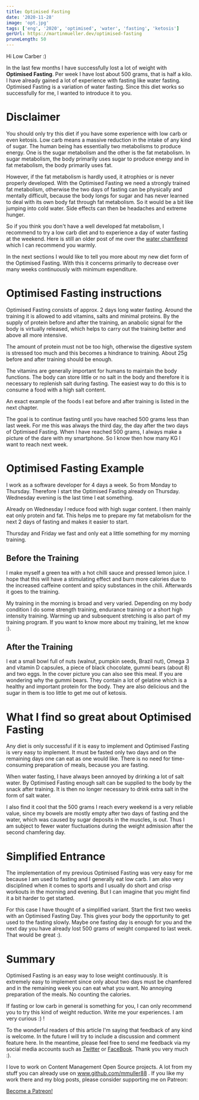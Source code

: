 ```yaml
---
title: Optimised Fasting
date: '2020-11-28'
image: 'opt.jpg'
tags: ['eng', '2020', 'optimised', 'water', 'fasting', 'ketosis']
gerUrl: https://martinmueller.dev/optimised-fasting
pruneLength: 50
---
```


Hi Low Carber :)

In the last few months I have successfully lost a lot of weight with **Optimised Fasting**. Per week I have lost about 500 grams, that is half a kilo. I have already gained a lot of experience with fasting like water fasting. Optimised Fasting is a variation of water fasting. Since this diet works so successfully for me, I wanted to introduce it to you.

# Disclaimer
You should only try this diet if you have some experience with low carb or even ketosis. Low carb means a massive reduction in the intake of any kind of sugar. The human being has essentially two metabolisms to produce energy. One is the sugar metabolism and the other is the fat metabolism. In sugar metabolism, the body primarily uses sugar to produce energy and in fat metabolism, the body primarily uses fat.

However, if the fat metabolism is hardly used, it atrophies or is never properly developed. With the Optimised Fasting we need a strongly trained fat metabolism, otherwise the two days of fasting can be physically and mentally difficult, because the body longs for sugar and has never learned to deal with its own body fat through fat metabolism. So it would be a bit like jumping into cold water. Side effects can then be headaches and extreme hunger.

So if you think you don't have a well developed fat metabolism, I recommend to try a low carb diet and to experience a day of water fasting at the weekend. Here is still an older post of me over the [water chamfered](https://martinmueller.dev/waterfasting) which I can recommend you warmly.

In the next sections I would like to tell you more about my new diet form of the Optimised Fasting. With this it concerns primarily to decrease over many weeks continuously with minimum expenditure.

# Optimised Fasting instructions
Optimised Fasting consists of approx. 2 days long water fasting. Around the training it is allowed to add vitamins, salts and minimal proteins. By the supply of protein before and after the training, an anabolic signal for the body is virtually released, which helps to carry out the training better and above all more intensive.

The amount of protein must not be too high, otherwise the digestive system is stressed too much and this becomes a hindrance to training. About 25g before and after training should be enough.

The vitamins are generally important for humans to maintain the body functions. The body can store little or no salt in the body and therefore it is necessary to replenish salt during fasting. The easiest way to do this is to consume a food with a high salt content.

An exact example of the foods I eat before and after training is listed in the next chapter.

The goal is to continue fasting until you have reached 500 grams less than last week. For me this was always the third day, the day after the two days of Optimised Fasting. When I have reached 500 grams, I always make a picture of the dare with my smartphone. So I know then how many KG I want to reach next week.

# Optimised Fasting Example
I work as a software developer for 4 days a week. So from Monday to Thursday. Therefore I start the Optimised Fasting already on Thursday. Wednesday evening is the last time I eat something.

Already on Wednesday I reduce food with high sugar content. I then mainly eat only protein and fat. This helps me to prepare my fat metabolism for the next 2 days of fasting and makes it easier to start.

Thursday and Friday we fast and only eat a little something for my morning training.

## Before the Training
I make myself a green tea with a hot chilli sauce and pressed lemon juice. I hope that this will have a stimulating effect and burn more calories due to the increased caffeine content and spicy substances in the chili. Afterwards it goes to the training.

My training in the morning is broad and very varied. Depending on my body condition I do some strength training, endurance training or a short high intensity training. Warming up and subsequent stretching is also part of my training program. If you want to know more about my training, let me know :).

## After the Training
I eat a small bowl full of nuts (walnut, pumpkin seeds, Brazil nut), Omega 3 and vitamin D capsules, a piece of black chocolate, gummi bears (about 8) and two eggs. In the cover picture you can also see this meal. If you are wondering why the gummi bears. They contain a lot of gelatine which is a healthy and important protein for the body. They are also delicious and the sugar in them is too little to get me out of ketosis.

# What I find so great about Optimised Fasting
Any diet is only successful if it is easy to implement and Optimised Fasting is very easy to implement. It must be fasted only two days and on the remaining days one can eat as one would like. There is no need for time-consuming preparation of meals, because you are fasting.

When water fasting, I have always been annoyed by drinking a lot of salt water. By Optimised Fasting enough salt can be supplied to the body by the snack after training. It is then no longer necessary to drink extra salt in the form of salt water.

I also find it cool that the 500 grams I reach every weekend is a very reliable value, since my bowels are mostly empty after two days of fasting and the water, which was caused by sugar deposits in the muscles, is out. Thus I am subject to fewer water fluctuations during the weight admission after the second chamfering day.

# Simplified Entrance
The implementation of my previous Optimised Fasting was very easy for me because I am used to fasting and I generally eat low carb. I am also very disciplined when it comes to sports and I usually do short and crisp workouts in the morning and evening. But I can imagine that you might find it a bit harder to get started.

For this case I have thought of a simplified variant. Start the first two weeks with an Optimised Fasting Day. This gives your body the opportunity to get used to the fasting slowly. Maybe one fasting day is enough for you and the next day you have already lost 500 grams of weight compared to last week. That would be great :).

# Summary
Optimised Fasting is an easy way to lose weight continuously. It is extremely easy to implement since only about two days must be chamfered and in the remaining week you can eat what you want. No annoying preparation of the meals. No counting the calories.

If fasting or low carb in general is something for you, I can only recommend you to try this kind of weight reduction. Write me your experiences. I am very curious :) !

To the wonderful readers of this article I'm saying that feedback of any kind is welcome. In the future I will try to include a discussion and comment feature here. In the meantime, please feel free to send me feedback via my social media accounts such as [Twitter](https://twitter.com/MartinMueller_) or [FaceBook](https://www.facebook.com/martin.muller.10485). Thank you very much :).

I love to work on Content Management Open Source projects. A lot from my stuff you can already use on www.github.com/mmuller88 . If you like my work there and my blog posts, please consider supporting me on Patreon:

<a href="https://www.patreon.com/bePatron?u=29010217" data-patreon-widget-type="become-patron-button">Become a Patreon!</a><script async src="https://c6.patreon.com/becomePatronButton.bundle.js"></script>